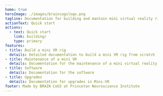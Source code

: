```yaml
---
home: true
heroImage: ./images/braincogslogo.png
tagline: Documentation for building and mantain mini virtual reality rigs at Princeton BRAIN CoGS
actionText: Quick start
actions:
  - text: Quick start
    link: building/
    type: primary
features:
- title: Build a mini VR rig
  details: Detailed documentation to build a mini VR rig from scratch
- title: Maintenance of a mini VR
  details: Documentation for the maintenance of a mini virtual reality rig modules
- title: Software
  details: Documentation for the software
- title: Upgrades
  details: Documentation for upgrades in Mini-VR
footer: Made by BRAIN CoGS at Princeton Neuroscience Institute
---
```

